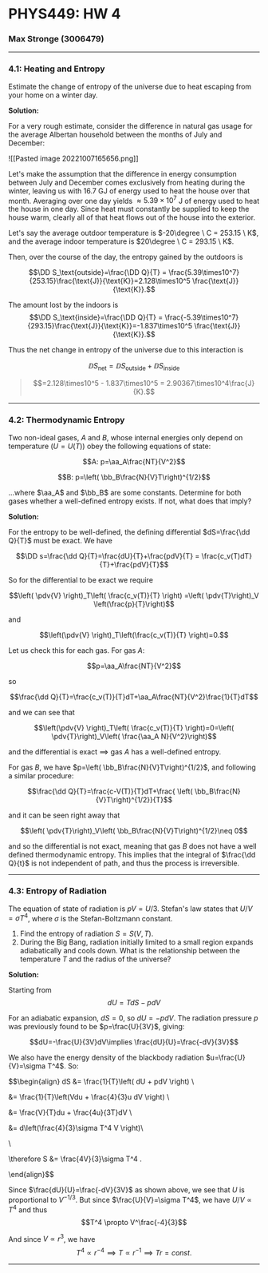 # PHYS449: HW 4
### Max Stronge (3006479)
***


### **4.1: Heating and Entropy**

Estimate the change of entropy of the universe due to heat escaping from your home on a winter day.


**Solution:**

For a very rough estimate, consider the difference in natural gas usage for the average Albertan household between the months of July and December:

![[Pasted image 20221007165656.png]]

Let's make the assumption that the difference in energy consumption between July and December comes exclusively from heating during the winter, leaving us with $16.7$ GJ of energy used to heat the house over that month. Averaging over one day yields $\approx 5.39\times10^7$ J of energy used to heat the house in one day. Since heat must constantly be supplied to keep the house warm, clearly all of that heat flows out of the house into the exterior.

Let's say the average outdoor temperature is $-20\degree \ C = 253.15 \ K$, and the average indoor temperature is $20\degree \ C = 293.15 \ K$.

Then, over the course of the day, the entropy gained by the outdoors is 

$$\DD S_\text{outside}=\frac{\DD Q}{T} = \frac{5.39\times10^7}{253.15}\frac{\text{J}}{\text{K}}=2.128\times10^5 \frac{\text{J}}{\text{K}}.$$

The amount lost by the indoors is 
$$\DD S_\text{inside}=\frac{\DD Q}{T} = \frac{-5.39\times10^7}{293.15}\frac{\text{J}}{\text{K}}=-1.837\times10^5 \frac{\text{J}}{\text{K}}.$$


Thus the net change in entropy of the universe due to this interaction is

$$\DD S_\text{net} = \DD S_\text{outside}+\DD S_\text{inside}$$

>$$=2.128\times10^5 - 1.837\times10^5 = 2.90367\times10^4\frac{J}{K}.$$

***


### **4.2: Thermodynamic Entropy**
Two non-ideal gases, $A$ and $B$, whose internal energies only depend on temperature ($U=U(T)$) obey the following equations of state:

$$A: p=\aa_A\frac{NT}{V^2}$$

$$B: p=\left( \bb_B\frac{N}{V}T\right)^{1/2}$$


...where $\aa_A$ and $\bb_B$ are some constants. Determine for both gases whether a well-defined entropy exists. If not, what does that imply?


**Solution:**

For the entropy to be well-defined, the defining differential $dS=\frac{\dd Q}{T}$ must be exact. We have

$$\DD s=\frac{\dd Q}{T}=\frac{dU}{T}+\frac{pdV}{T} = \frac{c_v(T)dT}{T}+\frac{pdV}{T}$$

So for the differential to be exact we require

$$\left( \pdv{V} \right)_T\left( \frac{c_v(T)}{T}	 \right) =\left( \pdv{T}\right)_V \left(\frac{p}{T}\right)$$

and 

$$\left(\pdv{V} \right)_T\left(\frac{c_v(T)}{T} \right)=0.$$

Let us check this for each gas.  For gas $A$:

$$p=\aa_A\frac{NT}{V^2}$$

so 

$$\frac{\dd Q}{T}=\frac{c_v(T)}{T}dT+\aa_A\frac{NT}{V^2}\frac{1}{T}dT$$

and we can see that 

$$\left(\pdv{V} \right)_T\left( \frac{c_v(T)}{T}	 \right)=0=\left( \pdv{T}\right)_V\left( \frac{\aa_A N}{V^2}\right)$$

and the differential is exact $\implies$ gas $A$ has a well-defined entropy.


For gas $B$, we have $p=\left( \bb_B\frac{N}{V}T\right)^{1/2}$, and following a similar procedure:

$$\frac{\dd Q}{T}=\frac{c-V(T)}{T}dT+\frac{	\left( \bb_B\frac{N}{V}T\right)^{1/2}}{T}$$


and it can be seen right away that 

$$\left( \pdv{T}\right)_V\left( \bb_B\frac{N}{V}T\right)^{1/2}\neq 0$$


and so the differential is not exact, meaning that gas $B$ does not have a well defined thermodynamic entropy. This implies that the integral of $\frac{\dd Q}{t}$ is not independent of path, and thus the process is irreversible. 
***

### **4.3:  Entropy of Radiation**

The equation of state of radiation is $pV=U/3$. Stefan's law states that $U / V=\sigma T^4$, where $\sigma$ is the Stefan-Boltzmann constant.

1. Find the entropy of radiation $S=S(V,T)$.
2. During the Big Bang, radiation initially limited to a small region expands adiabatically and cools down. What is the relationship between the temperature $T$ and the radius of the universe? 

**Solution:**

Starting from $$dU =TdS-pdV$$


For an adiabatic expansion, $dS = 0$, so $dU=-pdV$. The radiation pressure $p$ was previously found to be $p=\frac{U}{3V}$, giving:

$$dU=-\frac{U}{3V}dV\implies \frac{dU}{U}=\frac{-dV}{3V}$$

We also have the energy density of the blackbody radiation $u=\frac{U}{V}=\sigma T^4$. So:

$$\begin{align} 
dS &= \frac{1}{T}\left( dU + pdV \right) \\ 

&= \frac{1}{T}\left(Vdu + \frac{4}{3}u dV   \right) \\ 

&= \frac{V}{T}du + \frac{4u}{3T}dV \\ 

&= d\left(\frac{4}{3}\sigma T^4 V  \right)\\

 \\ 

\therefore S &= \frac{4V}{3}\sigma T^4  .




\end{align}$$


Since $\frac{dU}{U}=\frac{-dV}{3V}$ as shown above, we see that $U$ is proportional to $V^{-1/3}$. But since $\frac{U}{V}=\sigma T^4$, we have $U/V \propto T^4$ and thus $$T^4 \propto V^\frac{-4}{3}$$

And since $V \propto r^3$, we have
$$T^4 \propto r^{-4} \implies T \propto r^{-1} \implies Tr = const.$$

***


